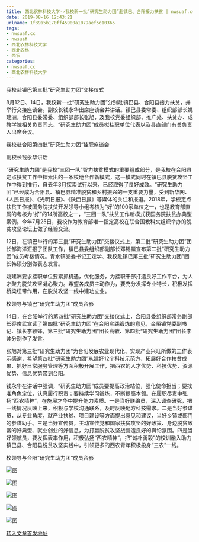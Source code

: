 ```yaml
---
title: 西北农林科技大学->我校新一批“研究生助力团”赴镇巴、合阳接力扶贫 | nwsuaf.cc
date: 2019-08-16 12:43:21
urlname: 1f39a5b170ff45900a1079aef5c10365
tags: 
- nwsuaf.cc
- nwsuaf
- 西北农林科技大学
- 西北农林
- 西农
categories:
- nwsuaf.cc
- 西北农林科技大学
---
```



我校赴镇巴第三批“研究生助力团”交接仪式

8月12日、14日，我校新一批“研究生助力团”分别赴镇巴县、合阳县接力扶贫，并举行交接座谈会。副校长钱永华出席座谈会并讲话。镇巴县委常委、组织部部长姚建洲，合阳县委常委、组织部部长张旭，及我校党委组织部、推广处、扶贫办、成教学院相关负责同志、“研究生助力团”成员拟挂职单位代表以及县直部门有关负责人出席会议。

我校赴合阳第四批”研究生助力团“挂职座谈会

副校长钱永华讲话

“研究生助力团”是我校“三团一队”智力扶贫模式的重要组成部分，是我校在合阳县定点扶贫工作中探索出的一条校地合作新模式，这一模式同时在镇巴县脱贫攻坚工作中得到推行，自去年3月探索试行以来，已经取得了良好成效。“研究生助力团”已经成为合阳县、镇巴县精准脱贫和乡村振兴的一支重要力量，受到新华网、《人民日报》、《光明日报》、《陕西日报》等媒体的关注和报道。2018年，学校定点扶贫工作被国务院扶贫开发领导小组考核为“好”的100家单位之一，也是教育部直属的考核为“好”的14所高校之一，“三团一队”扶贫工作新模式获国务院扶贫办典型案例。今年7月25日，我校作为教育部唯一指定高校在联合国教科文组织举办的脱贫攻坚论坛上做了经验交流。

12日，在镇巴举行的第三批“研究生助力团”交接仪式上，第二批“研究生助力团”团长邹海洋汇报了团队工作，镇巴县委组织部副部长邓锡麟宣布第二批“研究生助力团”成员考核情况。青水镇党委书记王定学、我校赴镇巴第三批“研究生助力团”团长韩硕分别做表态发言。

姚建洲要求挂职单位要紧抓机遇，优化服务，为挂职干部打造良好工作平台，为人才聚力脱贫攻坚凝心聚力。希望各成员主动作为，要充分发挥专业特长，积极发挥桥梁纽带作用，在脱贫攻坚一线中建功立业。

校领导与镇巴”研究生助力团“成员合影

14日，在合阳举行的第四批“研究生助力团”交接仪式上，合阳县委组织部常务副部长乔俊武宣读了第四批“研究生助力团”在合阳实践锻炼的意见，金峪镇党委副书记、镇长李颖锋，第三批“研究生助力团”团长高敏、第四批“研究生助力团”团长李帅分别作了发言。

张旭对第三批“研究生助力团”为合阳发展农业现代化、实现产业兴旺所做的工作表示感谢，希望第四批“研究生助力团”从建好12个科技示范方、拓展好合作扶贫成果、抓好日常服务管理等方面积极开展工作，把西农的人才优势、科技优势、资源优势、信息优势带到合阳。

钱永华在讲话中强调，“研究生助力团”成员要提高政治站位，强化使命担当；要找准角色定位，认真履行职责；要持续学习锻炼，不断提高本领。在履职尽责中弘扬“西农精神”，在施展才华中提升能力素质。一是当好联络员，深入调查研究，把一线情况反映上来，积极与学校沟通联系，及时反映地方科技需求。二是当好参谋员，从专业角度，就产业扶贫、项目建设等方面提出意见和建议，当好乡镇或部门的参谋助手。三是当好宣传员，主动宣传党和国家扶贫攻坚的好政策、身边脱贫致富的好典型、就业创业的好信息，为打赢脱贫攻坚战营造良好的舆论氛围。四是当好领航员，要发挥表率作用，积极弘扬“西农精神”，把“诚朴勇毅”的校训融入助力镇巴县、合阳县脱贫攻坚实践中，引领更多的西农青年积极投身“三农”一线。

校领导与合阳”研究生助力团“成员合影



![图](https://news.nwsuaf.edu.cn/images/content/2019-08/20190816104057297642.jpg)

![图](https://news.nwsuaf.edu.cn/images/content/2019-08/20190816104037394551.jpg)

![图](https://news.nwsuaf.edu.cn/images/content/2019-08/20190816103920627462.jpg)

![图](https://news.nwsuaf.edu.cn/images/content/2019-08/20190816103900851374.jpg)

![图](https://news.nwsuaf.edu.cn/images/content/2019-08/20190816103825470288.jpg)

[转入文章首发地址](https://news.nwsuaf.edu.cn/xnxw/91329.htm)